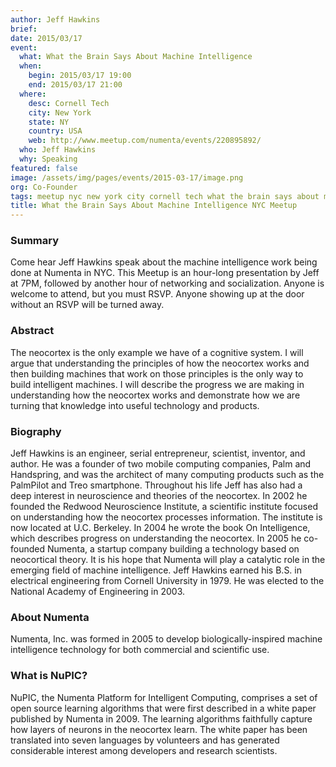 ```yaml
---
author: Jeff Hawkins
brief:
date: 2015/03/17
event:
  what: What the Brain Says About Machine Intelligence
  when:
    begin: 2015/03/17 19:00
    end: 2015/03/17 21:00
  where:
    desc: Cornell Tech
    city: New York
    state: NY
    country: USA
    web: http://www.meetup.com/numenta/events/220895892/
  who: Jeff Hawkins
  why: Speaking
featured: false
image: /assets/img/pages/events/2015-03-17/image.png
org: Co-Founder
tags: meetup nyc new york city cornell tech what the brain says about machine intelligence jeff hawkins numenta
title: What the Brain Says About Machine Intelligence NYC Meetup
---
```


### Summary

Come hear Jeff Hawkins speak about the machine intelligence work being done at
Numenta in NYC. This Meetup is an hour-long presentation by Jeff at 7PM,
followed by another hour of networking and socialization. Anyone is welcome to
attend, but you must RSVP. Anyone showing up at the door without an RSVP will be
turned away.

### Abstract

The neocortex is the only example we have of a cognitive system. I will argue
that understanding the principles of how the neocortex works and then building
machines that work on those principles is the only way to build intelligent
machines. I will describe the progress we are making in understanding how the
neocortex works and demonstrate how we are turning that knowledge into useful
technology and products.

### Biography

Jeff Hawkins is an engineer, serial entrepreneur, scientist, inventor, and
author. He was a founder of two mobile computing companies, Palm and Handspring,
and was the architect of many computing products such as the PalmPilot and Treo
smartphone. Throughout his life Jeff has also had a deep interest in
neuroscience and theories of the neocortex. In 2002 he founded the Redwood
Neuroscience Institute, a scientific institute focused on understanding how the
neocortex processes information. The institute is now located at U.C. Berkeley.
In 2004 he wrote the book On Intelligence, which describes progress on
understanding the neocortex. In 2005 he co-founded Numenta, a startup company
building a technology based on neocortical theory. It is his hope that Numenta
will play a catalytic role in the emerging field of machine intelligence. Jeff
Hawkins earned his B.S. in electrical engineering from Cornell University
in 1979. He was elected to the National Academy of Engineering in 2003.

### About Numenta

Numenta, Inc. was formed in 2005 to develop biologically-inspired machine
intelligence technology for both commercial and scientific use.

### What is NuPIC?

NuPIC, the Numenta Platform for Intelligent Computing, comprises a set of open
source learning algorithms that were first described in a white paper published
by Numenta in 2009. The learning algorithms faithfully capture how layers of
neurons in the neocortex learn. The white paper has been translated into seven
languages by volunteers and has generated considerable interest among developers
and research scientists.
